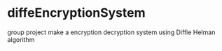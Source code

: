 # diffeEncryptionSystem
group project make a encryption decryption system using Diffie Helman algorithm 

